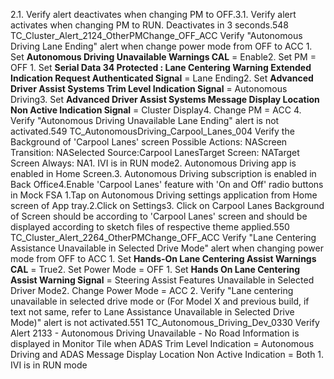 2.1. Verify alert deactivates when changing PM to OFF.3.1. Verify alert activates when changing PM to RUN. Deactivates in 3 seconds.548 TC_Cluster_Alert_2124_OtherPMChange_OFF_ACC Verify "Autonomous Driving Lane Ending" alert when change power mode from OFF to ACC 1. Set **Autonomous Driving Unavailable Warnings CAL** = Enable2. Set PM = OFF 1. Set **Serial Data 34 Protected : Lane Centering Warning Extended Indication Request Authenticated Signal** = Lane Ending2. Set **Advanced Driver Assist Systems Trim Level Indication Signal** = Autonomous Driving3. Set **Advanced Driver Assist Systems Message Display Location Non Active Indication Signal** = Cluster Display4. Change PM = ACC 4. Verify "Autonomous Driving Unavailable Lane Ending" alert is not activated.549 TC_AutonomousDriving_Carpool_Lanes_004 Verify the Background of 'Carpool Lanes' screen Possible Actions: NAScreen Transition: NASelected Source:Carpool LanesTarget Screen: NATarget Screen Always: NA1. IVI is in RUN mode2. Autonomous Driving app is enabled in Home Screen.3. Autonomous Driving subscription is enabled in Back Office4.Enable 'Carpool Lanes' feature with 'On and Off' radio buttons in Mock FSA 1.Tap on Autonomous Driving settings application from Home screen of App tray.2.Click on Settings3. Click on Carpool Lanes Background of Screen should be according to 'Carpool Lanes' screen and should be displayed according to sketch files of respective theme applied.550 TC_Cluster_Alert_2264_OtherPMChange_OFF_ACC Verify "Lane Centering Assistance Unavailable in Selected Drive Mode" alert when changing power mode from OFF to ACC 1. Set **Hands-On Lane Centering Assist Warnings CAL** = True2. Set Power Mode = OFF 1. Set **Hands On Lane Centering Assist Warning Signal** = Steering Assist Features Unavailable in Selected Driver Mode2. Change Power Mode = ACC 2. Verify "Lane centering unavailable in selected drive mode or (For Model X and previous build, if text not same, refer to Lane Assistance Unavailable in Selected Drive Mode)" alert is not activated.551 TC_Autonomous_Driving_Dev_0330 Verify Alert 2133 - Autonomous Driving Unavailable - No Road Information is displayed in Monitor Tile when ADAS Trim Level Indication = Autonomous Driving and ADAS Message Display Location Non Active Indication = Both 1. IVI is in RUN mode